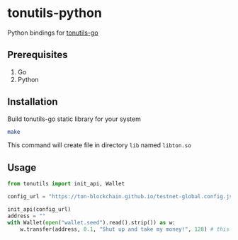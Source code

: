 # tonutils-python
Python bindings for [tonutils-go](https://github.com/xssnick/tonutils-go.git)

## Prerequisites
1. Go
2. Python

## Installation
Build tonutils-go static library for your system
```sh
make
```
This command will create file in directory `lib` named `libton.so`

## Usage
```python
from tonutils import init_api, Wallet

config_url = "https://ton-blockchain.github.io/testnet-global.config.json"

init_api(config_url)
address = ""
with Wallet(open("wallet.seed").read().strip()) as w:
    w.transfer(address, 0.1, "Shut up and take my money!", 128) # this will transfer all money
```
